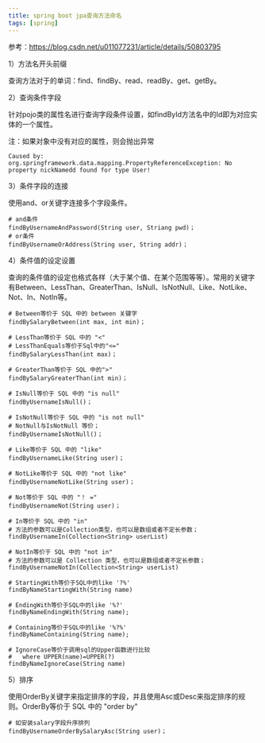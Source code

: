 ```yaml
---
title: spring boot jpa查询方法命名
tags: [spring]
---
```


参考：https://blog.csdn.net/u011077231/article/details/50803795

1）方法名开头前缀

查询方法对于的单词：find、findBy、read、readBy、get、getBy。

2）查询条件字段

针对pojo类的属性名进行查询字段条件设置，如findById方法名中的Id即为对应实体的一个属性。

注：如果对象中没有对应的属性，则会抛出异常

```
Caused by: org.springframework.data.mapping.PropertyReferenceException: No property nickNamedd found for type User!
```

3）条件字段的连接

使用and、or关键字连接多个字段条件。

```
# and条件
findByUsernameAndPassword(String user, Striang pwd)；
# or条件
findByUsernameOrAddress(String user, String addr)；
```

4）条件值的设定设置

查询的条件值的设定也格式各样（大于某个值、在某个范围等等）。常用的关键字有Between、LessThan、GreaterThan、IsNull、IsNotNull、Like、NotLike、Not、In、NotIn等。

```
# Between等价于 SQL 中的 between 关键字
findBySalaryBetween(int max, int min)；

# LessThan等价于 SQL 中的 "<"
# LessThanEquals等价于Sql中的"<="
findBySalaryLessThan(int max)；

# GreaterThan等价于 SQL 中的">"
findBySalaryGreaterThan(int min)；

# IsNull等价于 SQL 中的 "is null"
findByUsernameIsNull()；

# IsNotNull等价于 SQL 中的 "is not null"
# NotNull与IsNotNull 等价；
findByUsernameIsNotNull()；

# Like等价于 SQL 中的 "like"
findByUsernameLike(String user)；

# NotLike等价于 SQL 中的 "not like"
findByUsernameNotLike(String user)；

# Not等价于 SQL 中的 "！ ="
findByUsernameNot(String user)；

# In等价于 SQL 中的 "in"
# 方法的参数可以是Collection类型，也可以是数组或者不定长参数；
findByUsernameIn(Collection<String> userList)

# NotIn等价于 SQL 中的 "not in"
# 方法的参数可以是 Collection 类型，也可以是数组或者不定长参数；
findByUsernameNotIn(Collection<String> userList)

# StartingWith等价于SQL中的like '?%'
findByNameStartingWith(String name)

# EndingWith等价于SQL中的like '%?'
findByNameEndingWith(String name);

# Containing等价于SQL中的like '%?%'
findByNameContaining(String name);

# IgnoreCase等价于调用sql的Upper函数进行比较
#   where UPPER(name)=UPPER(?)
findByNameIgnoreCase(String name)
```

5）排序

使用OrderBy关键字来指定排序的字段，并且使用Asc或Desc来指定排序的规则。OrderBy等价于 SQL 中的 "order by"

```
# 如安装salary字段升序排列
findByUsernameOrderBySalaryAsc(String user)；
```